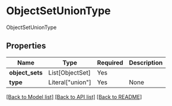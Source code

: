 # ObjectSetUnionType

ObjectSetUnionType

## Properties
| Name | Type | Required | Description |
| ------------ | ------------- | ------------- | ------------- |
**object_sets** | List[ObjectSet] | Yes |  |
**type** | Literal["union"] | Yes | None |


[[Back to Model list]](../../../README.md#models-v2-link) [[Back to API list]](../../../README.md#documentation-for-api-endpoints) [[Back to README]](../../../README.md)
